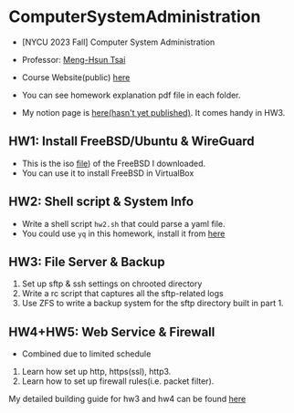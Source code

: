 # ComputerSystemAdministration
* [NYCU 2023 Fall] Computer System Administration
* Professor: [Meng-Hsun Tsai](https://www.cs.nycu.edu.tw/members/detail/_253)
* Course Website(public) [here](https://nasa.cs.nctu.edu.tw/sa/2023/)

* You can see homework explanation pdf file in each folder.
* My notion page is [here(hasn't yet published)](). It comes handy in HW3.


## HW1: Install FreeBSD/Ubuntu & WireGuard
* This is the iso [file](freebsd.csie.nctu.edu.tw/pub/FreeBSD/releases/ISO-IMAGES/13.2/)) of the FreeBSD I downloaded.
* You can use it to install FreeBSD in VirtualBox

## HW2: Shell script & System Info
* Write a shell script `hw2.sh` that could parse a yaml file.
* You could use `yq` in this homework, install it from [here](https://github.com/mikefarah/yq)

## HW3: File Server & Backup
1. Set up sftp & ssh settings on chrooted directory
2. Write a rc script that captures all the sftp-related logs
3. Use ZFS to write a backup system for the sftp directory built in part 1.

## HW4+HW5: Web Service & Firewall
* Combined due to limited schedule
1. Learn how set up http, https(ssl), http3.
2. Learn how to set up firewall rules(i.e. packet filter).


My detailed building guide for hw3 and hw4 can be found [here](https://beryl-astronaut-f3d.notion.site/Computer-System-Administration-815d33631542418fb74dae40e5fa623c)

